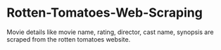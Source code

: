 # Rotten-Tomatoes-Web-Scraping
Movie details like movie name, rating, director, cast name, synopsis are scraped from the rotten tomatoes website.
